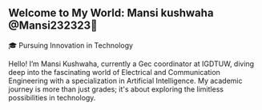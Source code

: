 ## Welcome to My World: Mansi kushwaha @Mansi232323👋

🎓 Pursuing Innovation in Technology

Hello! I’m Mansi Kushwaha, currently a Gec coordinator at IGDTUW, diving deep into the fascinating world of Electrical and Communication Engineering with a specialization in Artificial Intelligence. My academic journey is more than just grades; it's about exploring the limitless possibilities in technology.
<!--
**Mansi232323/Mansi232323** is a ✨ _special_ ✨ repository because its `README.md` (this file) appears on your GitHub profile.

Here are some ideas to get you started:

- 🔭 I’m currently working on ...
- 🌱 I’m currently learning ...
- 👯 I’m looking to collaborate on ...
- 🤔 I’m looking for help with ...
- 💬 Ask me about ...
- 📫 How to reach me: ...
- 😄 Pronouns: ...
- ⚡ Fun fact: ...
-->
